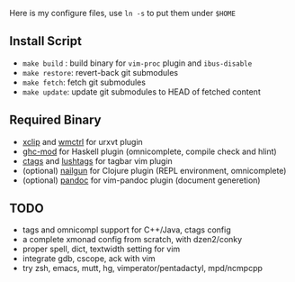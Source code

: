 
Here is my configure files, use `ln -s` to put them under `$HOME`

Install Script
--------------

* `make build` : build binary for `vim-proc` plugin and `ibus-disable`
* `make restore`: revert-back git submodules
* `make fetch`: fetch git submodules
* `make update`: update git submodules to HEAD of fetched content

Required Binary
---------------

* [xclip](http://sourceforge.net/projects/xclip/) and [wmctrl](http://tomas.styblo.name/wmctrl/) for urxvt plugin
* [ghc-mod](http://www.mew.org/~kazu/proj/ghc-mod/en/) for Haskell plugin (omnicomplete, compile check and hlint)
* [ctags](http://ctags.sourceforge.net/) and [lushtags](https://github.com/bitc/lushtags) for tagbar vim plugin
* (optional) [nailgun](http://sourceforge.net/projects/nailgun/) for Clojure plugin (REPL environment, omnicomplete)
* (optional) [pandoc](http://johnmacfarlane.net/pandoc/) for vim-pandoc plugin (document generetion)

TODO
----

* tags and omnicompl support for C++/Java, ctags config
* a complete xmonad config from scratch, with dzen2/conky
* proper spell, dict, textwidth setting for vim
* integrate gdb, cscope, ack with vim
* try zsh, emacs, mutt, hg, vimperator/pentadactyl, mpd/ncmpcpp
